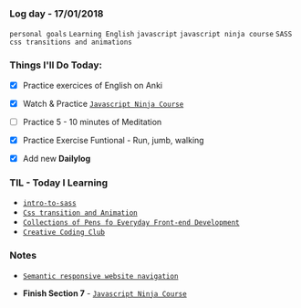 ### Log day - 17/01/2018

 `personal goals` `Learning English` `javascript` `javascript ninja course` `SASS` `css transitions and animations`

### Things I'll Do Today:

* [x] Practice exercices of English on Anki
* [x] Watch & Practice [`Javascript Ninja Course`](https://github.com/wgoulart/course-javascript-ninja)
* [ ] Practice 5 - 10 minutes of Meditation
* [x] Practice Exercise Funtional - Run, jumb, walking
* [x] Add new **Dailylog**


### TIL - Today I Learning

* [`intro-to-sass`](https://codepen.io/sasstantrum/post/intro-to-sass)
* [`Css transition and Animation`](https://codepen.io/jorgecardoso/post/css-transitions-and-animations)
* [`Collections of Pens fo Everyday Front-end Development`](https://codepen.io/collection/nMgKxJ/)
* [`Creative Coding Club`](https://codepen.io/collection/DdpeKy/2/)

### Notes
* [`Semantic responsive website navigation`](https://engineering.gosquared.com/semantic-responsive-website-navigation)


* **Finish Section 7** - [`Javascript Ninja Course`](https://github.com/wgoulart/course-javascript-ninja)
